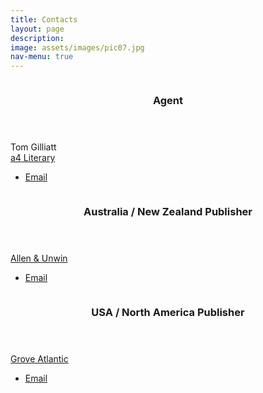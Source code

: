 ```yaml
---
title: Contacts
layout: page
description: 
image: assets/images/pic07.jpg
nav-menu: true
---
```


<!-- Main -->
<div id="main">

<!-- Separator -->
<section id="separator">
    <div class="inner" />
</section>

<!-- Contacts -->
<section id="contacts" class="spotlights">
	<section>
		<a href="https://leftbankliterary.com/" class="image">
			<img src="{% link assets/images/pic08.jpg %}" alt="" data-position="center center" />
		</a>
		<div class="content">
			<div class="inner">
				<header class="major">
					<h3>Agent</h3>
				</header>
				<p>Tom Gilliatt<br><a href="https://www.a4literary.com/">a4 Literary</a></p>
				<ul class="actions">
					<li><a href="mailto:tom@a4literary.com" class="button">Email</a></li>
				</ul>
			</div>
		</div>
	</section>
	<section>
		<a href="https://www.allenandunwin.com/" class="image">
			<img src="{% link assets/images/pic09.jpg %}" alt="" data-position="top center" />
		</a>
		<div class="content">
			<div class="inner">
				<header class="major">
					<h3>Australia / New Zealand Publisher</h3>
				</header>
				<p><a href="https://www.allenandunwin.com/">Allen &amp; Unwin</a></p>
				<ul class="actions">
					<li><a href="mailto:publicity@allenandunwin.com" class="button">Email</a></li>
				</ul>
			</div>
		</div>
	</section>
	<section>
		<a href="" class="image">
			<img src="{% link assets/images/pic10.jpg %}" alt="" data-position="25% 25%" />
		</a>
		<div class="content">
			<div class="inner">
				<header class="major">
					<h3>USA / North America Publisher</h3>
				</header>
				<p><a href="https://groveatlantic.com/">Grove Atlantic</a></p>
				<ul class="actions">
					<li><a href="mailto:JChoi@groveatlantic.com" class="button">Email</a></li>
				</ul>
			</div>
		</div>
	</section>
</section>

</div>
